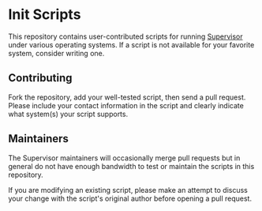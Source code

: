 # Init Scripts

This repository contains user-contributed scripts for running 
[Supervisor](https://github.com/supervisor/supervisor) under
various operating systems.  If a script is not available for
your favorite system, consider writing one.

## Contributing

Fork the repository, add your well-tested script, then send a 
pull request.  Please include your contact information in the
script and clearly indicate what system(s) your script supports. 

## Maintainers

The Supervisor maintainers will occasionally merge pull requests but
in general do not have enough bandwidth to test or maintain the scripts 
in this repository.  

If you are modifying an existing script, please make an attempt to
discuss your change with the script's original author before opening
a pull request.

